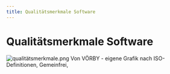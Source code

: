 ```yaml
---
title: Qualitätsmerkmale Software
---
```


# Qualitätsmerkmale Software

![qualitätsmerkmale.png](./qualitätsmerkmale.png)
Von VÖRBY - eigene Grafik nach ISO-Definitionen, Gemeinfrei,
